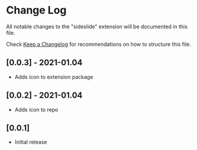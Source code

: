 # Change Log

All notable changes to the "sideslide" extension will be documented in this file.

Check [Keep a Changelog](http://keepachangelog.com/) for recommendations on how to structure this file.

## [0.0.3] - 2021-01.04
- Adds icon to extension package

## [0.0.2] - 2021-01.04
- Adds icon to repo

## [0.0.1]
- Initial release